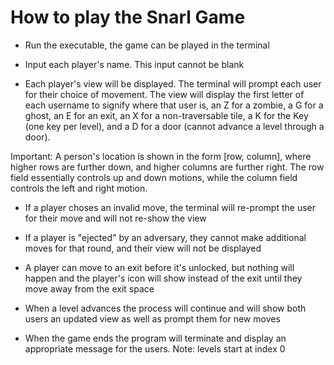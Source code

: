 # How to play the Snarl Game

- Run the executable, the game can be played in the terminal

- Input each player's name. This input cannot be blank

- Each player's view will be displayed. The terminal will prompt each user for their choice of movement. The view will display the first letter of each username to signify where that user is, an Z for a zombie, a G for a ghost, an E for an exit, an X for a non-traversable tile, a K for the Key (one key per level), and a D for a door (cannot advance a level through a door).

Important: A person's location is shown in the form [row, column], where higher rows are further down, and higher columns are further right. The row field essentially controls up and down motions, while the column field controls the left and right motion.

- If a player choses an invalid move, the terminal will re-prompt the user for their move and will not re-show the view

- If a player is "ejected" by an adversary, they cannot make additional moves for that round, and their view will not be displayed

- A player can move to an exit before it's unlocked, but nothing will happen and the player's icon will show instead of the exit until they move away from the exit space

- When a level advances the process will continue and will show both users an updated view as well as prompt them for new moves

- When the game ends the program will terminate and display an appropriate message for the users. Note: levels start at index 0
